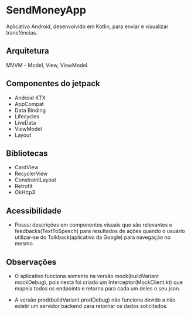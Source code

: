 # SendMoneyApp

Aplicativo Android, desenvolvido em Kotlin, para enviar e visualizar transfências.

## Arquitetura

MVVM - Model, View, ViewModel.

## Componentes do jetpack

- Android KTX
- AppCompat
- Data Binding
- Lifecycles
- LiveData
- ViewModel
- Layout

## Bibliotecas

- CardView
- RecyclerView
- ConstraintLayout
- Retrofit
- OkHttp3

## Acessibilidade

- Possui descrições em componentes visuais que são relevantes e feedbacks(TextToSpeech) para resultados
de ações quando o usuário utilizar-se do Talkback(aplicativo da Google) para navegação no mesmo.

## Observações

- O aplicativo funciona somente na versão mock(buildVariant mockDebug), pois nesta foi criado um
Interceptor(MockClient.kt) que mapeia todos os endpoints e retorna para cada um deles o seu json.

- A versão prod(buildVariant prodDebug) não funciona devido a não existir um servidor backend para
retornar os dados solicitados.

